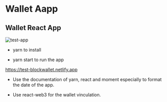 # Wallet Aapp
## Wallet React App 

![test-app](https://user-images.githubusercontent.com/92336281/193179274-f53be797-d4ea-4c0a-b11d-85e5c2d3a97f.jpg)

- yarn to install 

- yarn start to run the app


https://test-blockwallet.netlify.app

- Use the documentation of yarn, react and moment especially to format the date of the app.

- Use react-web3 for the wallet vinculation.


